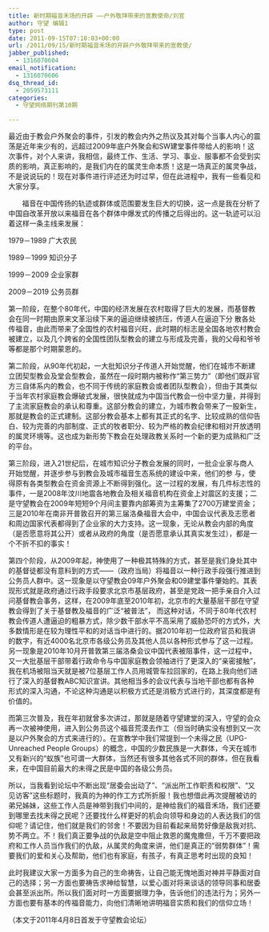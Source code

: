 ```yaml
---
title: 新时期福音禾场的开辟 ——户外敬拜带来的宣教使命/刘官
author: 守望 编辑1
type: post
date: 2011-09-15T07:10:03+00:00
url: /2011/09/15/新时期福音禾场的开辟户外敬拜带来的宣教使/
jabber_published:
  - 1316070604
email_notification:
  - 1316070606
dsq_thread_id:
  - 2059573111
categories:
  - 守望网络期刊第10期

---
```

<p align="left">
  最近由于教会户外聚会的事件，引发的教会内外之热议及其对每个当事人内心的震荡是近年来少有的，远超过2009年底户外聚会和SW建堂事件带给人的影响！这次事件，对个人来讲，我相信，最终工作、生活、学习、事业、服事都不会受到实质的影响，真正影响的，是我们内在的属灵生命本质！这是一场真正的属灵争战，不是说说玩的！现在对事件进行评述还为时过早，但在此进程中，我有一些看见和大家分享。
</p>

<!--more-->       福音在中国传扬的轨迹或群体或范围要发生巨大的切换，这一点是我在分析了中国自改革开放以来福音在各个群体中爆发式的传播之后得出的。这一轨迹可以沿着这样一条主线来发展：

1979－1989 广大农民
  
1989－1999 知识分子
  
1999－2009 企业家群
  
2009－2019 公务员群

第一阶段，在整个80年代，中国的经济发展在农村取得了巨大的发展，而基督教会在同一时期由原来文革沿续下来的逼迫继续被挤压，传道人在逼迫下分 散各处传福音，由此而带来了全国性的农村福音兴旺，此时期的标志是全国各地农村教会被建立，以及几个跨省的全国性团队型教会的建立与形成及完善，我的父母和爷爷等都是那个时期蒙恩的。

第二阶段，从90年代初起，一大批知识分子传道人开始觉醒，他们在城市不断建立团契型教会及堂会型教会，虽然在一段时期内被称作“第三势力”（即他们既非官方三自体系内的教会，也不同于传统的家庭教会或者团队型教会），但由于其类似于当年农村家庭教会爆破式发展，很快就成为中国当代教会一份中坚力量，并得到了主流家庭教会的承认和尊重。这部分教会的建立，为城市教会带来了一股新生，那就是教会的正式建制。这部分教会基本上都有其正式的名字、比较成熟的信仰告白、较为完善的内部制度、正式的牧者职分、较为严格的教会纪律和相对开放透明的属灵环境等。这也成为新形势下教会在处理政教关系时一个新的更为成熟和广泛的平台。

第三阶段，进入21世纪后，在城市知识分子教会发展的同时，一批企业家与商人开始觉醒，并逐步参与到教会及城市福音生态系统的建设中来，他们的参 与，使得原有各类型教会在资金资源上不断得到强化。这一过程的发展，有几件标志性的事件，一是2008年汶川地震各地教会及相关福音机构在资金上对震区的支援；二是守望教会在2009年短短9个月间主要靠内部筹资为主筹集了2700万建堂资金；三是2010年在南非开普敦召开的第三届洛桑福音大会中，中国会议代表及志愿者和周边国家代表都得到了企业家的大力支持。这一现象，无论从教会内部的角度（是否愿意将其公开）或者从政府的角度（是否愿意承认其真实发生过），都是一个不折不扣的事实！

第四个阶段，从2009年起，神使用了一种极其特殊的方式，甚至是我们身处其中的基督徒都没有意料到的方式——（政府当局）将福音以一种行政手段强行推进到公务员人群中。这一现象是以守望教会09年户外聚会和09建堂事件肇始的。其表现形式就是政府通过行政手段要求北京市基层政府，甚至是党政一把手亲自介入过问基督教会事务，这样，在2009年底至2010年初，北京市的大量基层干部在守望教会得到了关于基督教及福音的广泛“被普法”， 而这种对话，不同于80年代农村教会传道人遭逼迫的粗暴方式，除少数干部水平不高采用了威胁恐吓的方式外，大多数情形是在较为理性平和的对话当中进行的。据2010年初一位政府官员和我讲的数字，有近4000名北京市各级公务员及其他人员以各种形式参与了这一过程。另一现象是2010年10月开普敦第三届洛桑会议中国代表被阻事件，这一过程中，又一大批基层干部带着行政命令与中国家庭教会领袖进行了更深入的“亲密接触”，我在机场被阻当天就是被7位基层工作人员用城管车拉回家的，在路上我向他们进行了深入的基督教ABC知识宣讲。其他相当多的会议代表与当地干部也都有各种形式的深入沟通，不论这种沟通是以积极方式还是消极方式进行的，其深度都是有价值的。

而第三次普及，我在年初就曾多次讲过，那就是随着守望建堂的深入，守望的会众再一次被神使用，进入到公务员这个福音荒漠去作工（但当时确实没有想到又一次是以户外聚会的方式来进行的）。在宣教学中我们常提到一个未得之民（UPG-Unreached People Groups）的概念，中国的少数民族是一大群体，今天在城市又有新兴的“蚁族”也可谓一大群体，当然还有很多其他各式不同的群体，但在我看来，在中国目前最大的未得之民是中国的各级公务员。

所以，当我看到论坛中不断出现“居委会出动了”、“派出所工作职责和权限”、“又见访客”这些标题时，我真的为神的作工方式所折服！我也想借此再次提醒被访的弟兄姊妹，这些工作人员是神带到我们中间的，是神给我们的福音禾场，我们还要到哪里去找未得之民呢？还要找什么样更好的机会向领导和身边的人表达我们的信仰呢？请记住，他们就是我们的邻舍！不要因为目前看起来局势好像是敌我对抗、势不两立。不！我们真正要争战的仇敌是空中阻止救恩的魔鬼撒但，千万不要把政府和工作人员当作我们的仇敌，从属灵的角度来讲，他们是真正的“弱势群体”！需要我们的爱和关心及帮助，他们也有家庭，有孩子，有真正思考时出现的良知！

此时我建议大家一方面多为自己的生命祷告，让自己能无愧地面对神并平静面对自己的选择；另一方面也要祷告求神给智慧，以爱心面对将来谈话的领导同事和居委会甚至派出所。所以我们面对时一方面要据理力争，告诉他们的违法行为；另外一方面也要有基本的传福音能力，向他们清晰地讲明福音实质和我们的信仰立场！

（本文于2011年4月8日首发于守望教会论坛）

&nbsp;